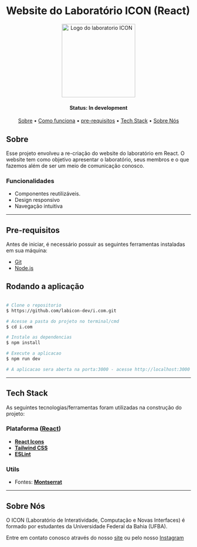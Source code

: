 # Website do Laboratório ICON (React)

<div align="center">
  <img src="https://cdn.icon.ufba.br/logo/square-white.svg" alt="Logo do laboratorio ICON" width="200" height="200">
</div>

<h4 align="center"> 
	 Status: In development
</h4>

<div align="center">
 <a href="#sobre">Sobre</a>
 •
 <a href="#como-funciona">Como funciona</a>
 •
 <a href="#pre-requisitos">pre-requisitos</a>
 •
 <a href="#tech-stack">Tech Stack</a>
 •
 <a href="#sobre-nós">Sobre Nós</a>
</div>

## Sobre

Esse projeto envolveu a re-criação do website do laboratório em React. O website tem como objetivo apresentar o laboratório, seus membros e o que fazemos além de ser um meio de comunicação conosco.

### Funcionalidades

- Componentes reutilizáveis.
- Design responsivo
- Navegação intuitiva

---

## Pre-requisitos

Antes de iniciar, é necessário possuir as seguintes ferramentas instaladas em sua máquina:

- [Git](https://git-scm.com)
- [Node.js](https://nodejs.org/en/)

## Rodando a aplicação

```bash

# Clone o repositorio
$ https://github.com/labicon-dev/i.com.git

# Acesse a pasta do projeto no terminal/cmd
$ cd i.com

# Instale as dependencias
$ npm install

# Execute a aplicacao
$ npm run dev

# A aplicacao sera aberta na porta:3000 - acesse http://localhost:3000

```

---

## Tech Stack

As seguintes tecnologias/ferramentas foram utilizadas na construção do projeto:

### **Plataforma** ([React](https://reactjs.org/))

- **[React Icons](https://react-icons.github.io/react-icons/)**
- **[Tailwind CSS](https://tailwindcss.com/)**
- **[ESLint](https://eslint.org/)**

### **Utils**

- Fontes: **[Montserrat](https://fonts.google.com/specimen/Montserrat)**

---

## Sobre Nós

O ICON (Laboratório de Interatividade, Computação e Novas Interfaces) é formado por estudantes da Universidade Federal da Bahia (UFBA).

Entre em contato conosco através do nosso [site](https://icon.ufba.br/) ou pelo nosso [Instagram](https://www.instagram.com/lab.icon/)
